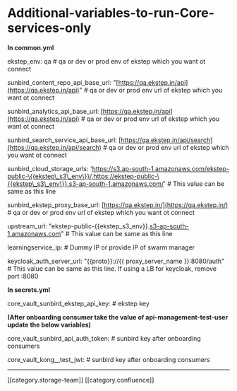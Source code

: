 # Additional-variables-to-run-Core-services-only

**In common.yml**

ekstep\_env: qa                                                                                                             # qa or dev or prod env of ekstep which you want ot connect

sunbird\_content\_repo\_api\_base\_url: "[https://qa.ekstep.in/api](https://qa.ekstep.in/api)"                                    # qa or dev or prod env url of ekstep which you want ot connect

sunbird\_analytics\_api\_base\_url: [https://qa.ekstep.in/api](https://qa.ekstep.in/api)                                              # qa or dev or prod env url of ekstep which you want ot connect

sunbird\_search\_service\_api\_base\_url: [https://qa.ekstep.in/api/search](https://qa.ekstep.in/api/search)                        # qa or dev or prod env url of ekstep which you want ot connect

sunbird\_cloud\_storage\_urls: 'https://s3.ap-south-1.amazonaws.com/ekstep-public-\{{ekstep\_s3\_env\}}/,https://ekstep-public-\{{ekstep\_s3\_env\}}.s3-ap-south-1.amazonaws.com/'                                # This value can be same as this line

sunbird\_ekstep\_proxy\_base\_url: [https://qa.ekstep.in/](https://qa.ekstep.in/)                                                  # qa or dev or prod env url of ekstep which you want ot connect

upstream\_url: "ekstep-public-\{{ekstep\_s3\_env\}}.[s3-ap-south-1.amazonaws.com](http://s3-ap-south-1.amazonaws.com)"      # This value can be same as this line

learningservice\_ip:                                                                                                        # Dummy IP or provide IP of swarm manager

keycloak\_auth\_server\_url: "\{{proto\}}://\{{ proxy\_server\_name \}}:8080/auth"                 # This value can be same as this line. If using a LB for keycloak, remove port :8080

**In secrets.yml**

core\_vault\_sunbird\_ekstep\_api\_key:                                                                             # ekstep key

**(After onboarding consumer take the value of api-management-test-user update the below variables)**

core\_vault\_sunbird\_api\_auth\_token:                                                                             # sunbird key after onboarding consumers

core\_vault\_kong\_\_test\_jwt:                                                                                            # sunbird key after onboarding consumers

***

\[\[category.storage-team]] \[\[category.confluence]]

